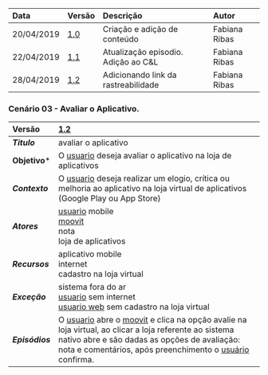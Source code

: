 |Data|Versão|Descrição|Autor|
|:---|:---|:---|:---|
|20/04/2019|[1.0](https://github.com/Andre-Eduardo/2019.1-Requisitos-Moovit/tree/master/cenarios/versao%20cenarios%201.0)|Criação e adição de conteúdo|Fabiana Ribas|
|22/04/2019|[1.1](https://github.com/Andre-Eduardo/2019.1-Requisitos-Moovit/tree/master/cenarios/versao%20cenarios%201.1)|Atualização episodio. Adição ao C&L|Fabiana Ribas|
|28/04/2019|[1.2](https://github.com/Andre-Eduardo/2019.1-Requisitos-Moovit/tree/master/cenarios/versao%20cenarios%201.2)|Adicionando link da rastreabilidade|Fabiana Ribas|


### Cenário 03 - Avaliar o Aplicativo.
|Versão|[1.2](https://github.com/Andre-Eduardo/2019.1-Requisitos-Moovit/tree/master/cenarios/versao%20cenarios%201.2)
|:-|:-|
|***Titulo***|avaliar o aplicativo|
|**Objetivo***|O [usuario](https://github.com/Andre-Eduardo/2019.1-Requisitos-Moovit/wiki/L65-Usu%C3%A1rio) deseja avaliar o aplicativo na loja de aplicativos|
|***Contexto***|O [usuario](https://github.com/Andre-Eduardo/2019.1-Requisitos-Moovit/wiki/L65-Usu%C3%A1rio) deseja realizar um elogio, crítica ou melhoria ao aplicativo na loja virtual de aplicativos (Google Play ou App Store)
|***Atores***|[usuario](https://github.com/Andre-Eduardo/2019.1-Requisitos-Moovit/wiki/L65-Usu%C3%A1rio) mobile <br> [moovit](https://github.com/Andre-Eduardo/2019.1-Requisitos-Moovit/wiki/L38---moovit) <br> nota <br> loja de aplicativos
|***Recursos***|aplicativo mobile <br> internet <br> cadastro na loja virtual
|***Exceção***|sistema fora do ar <br> [usuario](https://github.com/Andre-Eduardo/2019.1-Requisitos-Moovit/wiki/L65-Usu%C3%A1rio) sem internet <br> [usuario web](https://github.com/Andre-Eduardo/2019.1-Requisitos-Moovit/wiki/L04--Aplica%C3%A7%C3%A3o-Web) sem cadastro na loja virtual
|***Episódios***|O [usuario](https://github.com/Andre-Eduardo/2019.1-Requisitos-Moovit/wiki/L65-Usu%C3%A1rio) abre o [moovit](https://github.com/Andre-Eduardo/2019.1-Requisitos-Moovit/wiki/L38---moovit) e clica na opção avalie na loja virtual, ao clicar a loja referente ao sistema nativo abre e são dadas as opções de avaliação: nota e comentários, após preenchimento o [usuário](https://github.com/Andre-Eduardo/2019.1-Requisitos-Moovit/wiki/L65-Usu%C3%A1rio) confirma.|